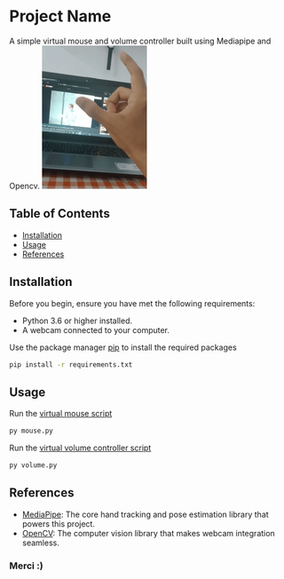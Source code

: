 # Project Name

A simple virtual mouse and volume controller built using Mediapipe and Opencv.
[![virtual](pic.png)](https://www.youtube.com/watch?v=dQw4w9WgXcQ)
## Table of Contents

- [Installation](#installation)
- [Usage](#usage)
- [References](#references)


## Installation

Before you begin, ensure you have met the following requirements:

- Python 3.6 or higher installed.
- A webcam connected to your computer.

Use the package manager [pip](https://pip.pypa.io/en/stable/) to install the required packages

```bash
pip install -r requirements.txt
```

## Usage

Run the [virtual mouse  script](mouse.py)
```bash
py mouse.py
```

Run the [virtual volume controller script](volume.py)
```bash
py volume.py
```

## References

- [MediaPipe](https://developers.google.com/mediapipe): The core hand tracking and pose estimation library that powers this project.
- [OpenCV](https://opencv.org/get-started/): The computer vision library that makes webcam integration seamless.

### Merci :)